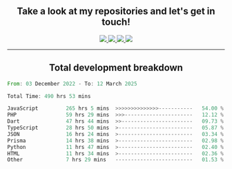 <h2 align="center">
  Take a look at my repositories and let's get in touch!
</h2>
<p align="center">
  <a href="https://www.instagram.com/rayhanarkan?igsh=MXM3dHhmMTZ3ZWVsaA==">
    <img src="https://img.icons8.com/material-outlined/30/689d6a/instagram.png"/>
  </a>
  <a href="https://www.linkedin.com/in/rayhanarkan/">
    <img src="https://img.icons8.com/material-outlined/30/689d6a/linkedin.png"/>
  </a>
  <a href="">
    <img src="https://img.icons8.com/material-outlined/30/689d6a/geography.png"/>
  </a>
  <a href="mailto:rayhanarkan30@gmail.com">
    <img src="https://img.icons8.com/material-outlined/30/689d6a/email.png"/>
  </a>
</p>

---

<h2 align="center">Total development breakdown</h2>

<p align="center">
<!--START_SECTION:waka-->

```rust
From: 03 December 2022 - To: 12 March 2025

Total Time: 490 hrs 53 mins

JavaScript         265 hrs 5 mins  >>>>>>>>>>>>>>-----------   54.00 %
PHP                59 hrs 29 mins  >>>----------------------   12.12 %
Dart               47 hrs 44 mins  >>-----------------------   09.73 %
TypeScript         28 hrs 50 mins  >------------------------   05.87 %
JSON               16 hrs 24 mins  >------------------------   03.34 %
Prisma             14 hrs 38 mins  >------------------------   02.98 %
Python             11 hrs 47 mins  >------------------------   02.40 %
HTML               11 hrs 34 mins  >------------------------   02.36 %
Other              7 hrs 29 mins   -------------------------   01.53 %
```

<!--END_SECTION:waka-->
</p>
